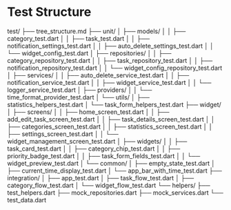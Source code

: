 # Test Structure

test/
├── tree_structure.md
├── unit/
│   ├── models/
│   │   ├── category_test.dart
│   │   ├── task_test.dart
│   │   ├── notification_settings_test.dart
│   │   ├── auto_delete_settings_test.dart
│   │   └── widget_config_test.dart
│   ├── repositories/
│   │   ├── category_repository_test.dart
│   │   ├── task_repository_test.dart
│   │   ├── notification_repository_test.dart
│   │   └── widget_config_repository_test.dart
│   ├── services/
│   │   ├── auto_delete_service_test.dart
│   │   ├── notification_service_test.dart
│   │   ├── widget_service_test.dart
│   │   └── logger_service_test.dart
│   ├── providers/
│   │   └── time_format_provider_test.dart
│   └── utils/
│       ├── statistics_helpers_test.dart
│       └── task_form_helpers_test.dart
├── widget/
│   ├── screens/
│   │   ├── home_screen_test.dart
│   │   ├── add_edit_task_screen_test.dart
│   │   ├── task_details_screen_test.dart
│   │   ├── categories_screen_test.dart
│   │   ├── statistics_screen_test.dart
│   │   ├── settings_screen_test.dart
│   │   └── widget_management_screen_test.dart
│   ├── widgets/
│   │   ├── task_card_test.dart
│   │   ├── category_chip_test.dart
│   │   ├── priority_badge_test.dart
│   │   ├── task_form_fields_test.dart
│   │   └── widget_preview_test.dart
│   └── common/
│       ├── empty_state_test.dart
│       ├── current_time_display_test.dart
│       └── app_bar_with_time_test.dart
├── integration/
│   ├── app_test.dart
│   ├── task_flow_test.dart
│   ├── category_flow_test.dart
│   └── widget_flow_test.dart
└── helpers/
    ├── test_helpers.dart
    ├── mock_repositories.dart
    ├── mock_services.dart
    └── test_data.dart